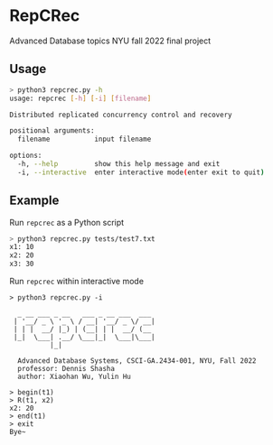 # RepCRec
Advanced Database topics NYU fall 2022 final project

## Usage
``` bash
> python3 repcrec.py -h
usage: repcrec [-h] [-i] [filename]

Distributed replicated concurrency control and recovery

positional arguments:
  filename           input filename

options:
  -h, --help         show this help message and exit
  -i, --interactive  enter interactive mode(enter exit to quit)
```

## Example

Run `repcrec` as a Python script
``` bash
> python3 repcrec.py tests/test7.txt
x1: 10
x2: 20
x3: 30
```

Run `repcrec` within interactive mode
```
> python3 repcrec.py -i

  _ __ ___ _ __   ___ _ __ ___  ___ 
 | '__/ _ \ '_ \ / __| '__/ _ \/ __|
 | | |  __/ |_) | (__| | |  __/ (__ 
 |_|  \___| .__/ \___|_|  \___|\___|
          |_|                 
    
  Advanced Database Systems, CSCI-GA.2434-001, NYU, Fall 2022
  professor: Dennis Shasha   
  author: Xiaohan Wu, Yulin Hu

> begin(t1)
> R(t1, x2)
x2: 20
> end(t1)
> exit
Bye~
```
